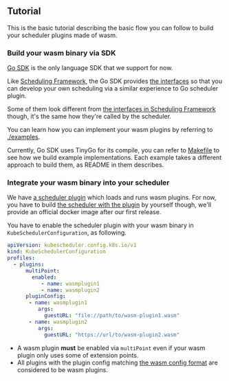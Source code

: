 ## Tutorial

This is the basic tutorial describing the basic flow you can follow to build your scheduler plugins made of wasm.

### Build your wasm binary via SDK

[Go SDK](../guest/) is the only language SDK that we support for now.

Like [Scheduling Framework](https://kubernetes.io/docs/concepts/scheduling-eviction/scheduling-framework/), 
the Go SDK provides [the interfaces](../guest/api/types.go) so that you can develop your own scheduling 
via a similar experience to Go scheduler plugin.

Some of them look different from [the interfaces in Scheduling Framework](https://github.com/kubernetes/kubernetes/blob/master/pkg/scheduler/framework/interface.go) though, 
it's the same how they're called by the scheduler.

You can learn how you can implement your wasm plugins by referring to [./examples](./examples/).

Currently, Go SDK uses TinyGo for its compile, you can refer to [Makefile](../Makefile) to see how we build example implementations.
Each example takes a different approach to build them, as README in them describes.

### Integrate your wasm binary into your scheduler

We have [a scheduler plugin](../scheduler/) which loads and runs wasm plugins.
For now, you have to build [the scheduler with the plugin](../scheduler/cmd/scheduler/main.go) by yourself though, 
we'll provide an official docker image after our first release.

You have to enable the scheduler plugin with your wasm binary in `KubeSchedulerConfiguration`, as following.

```yaml
apiVersion: kubescheduler.config.k8s.io/v1
kind: KubeSchedulerConfiguration
profiles:
  - plugins:
      multiPoint:
        enabled:
           - name: wasmplugin1
           - name: wasmplugin2
      pluginConfig:
       - name: wasmplugin1
          args:
            guestURL: "file://path/to/wasm-plugin1.wasm"
       - name: wasmplugin2
          args:
            guestURL: "https://url/to/wasm-plugin2.wasm"
```

- A wasm plugin **must** be enabled via `multiPoint` even if your wasm plugin only uses some of extension points.
- All plugins with the plugin config matching [the wasm config format](../scheduler/plugin/config.go) are considered to be wasm plugins. 
